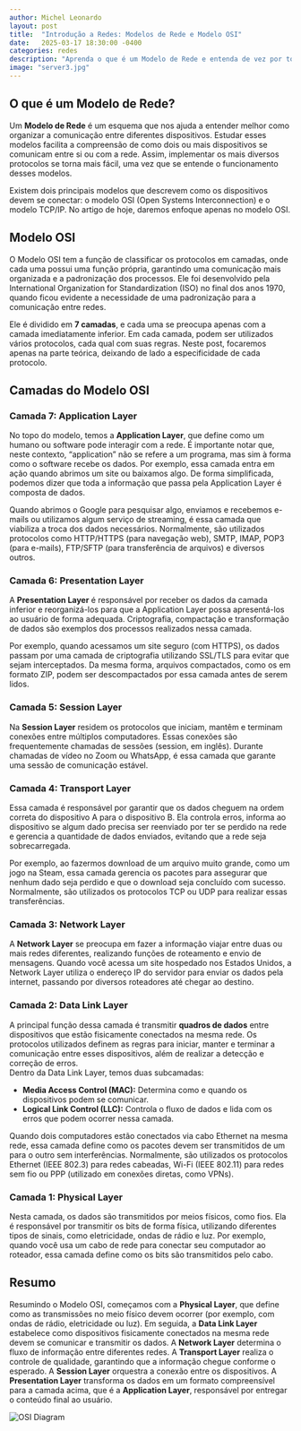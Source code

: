 ```yaml
---
author: Michel Leonardo
layout: post
title:  "Introdução a Redes: Modelos de Rede e Modelo OSI"
date:   2025-03-17 18:30:00 -0400
categories: redes
description: "Aprenda o que é um Modelo de Rede e entenda de vez por todas o que é o famoso Modelo OSI"
image: "server3.jpg" 
---
```

## O que é um Modelo de Rede?

Um **Modelo de Rede** é um esquema que nos ajuda a entender melhor como organizar a comunicação entre diferentes dispositivos. Estudar esses modelos facilita a compreensão de como dois ou mais dispositivos se comunicam entre si ou com a rede. Assim, implementar os mais diversos protocolos se torna mais fácil, uma vez que se entende o funcionamento desses modelos.

Existem dois principais modelos que descrevem como os dispositivos devem se conectar: o modelo OSI (Open Systems Interconnection) e o modelo TCP/IP. No artigo de hoje, daremos enfoque apenas no modelo OSI.

## Modelo OSI

O Modelo OSI tem a função de classificar os protocolos em camadas, onde cada uma possui uma função própria, garantindo uma comunicação mais organizada e a padronização dos processos. Ele foi desenvolvido pela International Organization for Standardization (ISO) no final dos anos 1970, quando ficou evidente a necessidade de uma padronização para a comunicação entre redes.

Ele é dividido em **7 camadas**, e cada uma se preocupa apenas com a camada imediatamente inferior. Em cada camada, podem ser utilizados vários protocolos, cada qual com suas regras. Neste post, focaremos apenas na parte teórica, deixando de lado a especificidade de cada protocolo.

## Camadas do Modelo OSI

### **Camada 7: Application Layer**
No topo do modelo, temos a **Application Layer**, que define como um humano ou software pode interagir com a rede. É importante notar que, neste contexto, “application” não se refere a um programa, mas sim à forma como o software recebe os dados. Por exemplo, essa camada entra em ação quando abrimos um site ou baixamos algo. De forma simplificada, podemos dizer que toda a informação que passa pela Application Layer é composta de dados.

Quando abrimos o Google para pesquisar algo, enviamos e recebemos e-mails ou utilizamos algum serviço de streaming, é essa camada que viabiliza a troca dos dados necessários. Normalmente, são utilizados protocolos como HTTP/HTTPS (para navegação web), SMTP, IMAP, POP3 (para e-mails), FTP/SFTP (para transferência de arquivos) e diversos outros.

### **Camada 6: Presentation Layer**
A **Presentation Layer** é responsável por receber os dados da camada inferior e reorganizá-los para que a Application Layer possa apresentá-los ao usuário de forma adequada. Criptografia, compactação e transformação de dados são exemplos dos processos realizados nessa camada.

Por exemplo, quando acessamos um site seguro (com HTTPS), os dados passam por uma camada de criptografia utilizando SSL/TLS para evitar que sejam interceptados. Da mesma forma, arquivos compactados, como os em formato ZIP, podem ser descompactados por essa camada antes de serem lidos.

### **Camada 5: Session Layer**
Na **Session Layer** residem os protocolos que iniciam, mantêm e terminam conexões entre múltiplos computadores. Essas conexões são frequentemente chamadas de sessões (session, em inglês). Durante chamadas de vídeo no Zoom ou WhatsApp, é essa camada que garante uma sessão de comunicação estável.

### **Camada 4: Transport Layer**
Essa camada é responsável por garantir que os dados cheguem na ordem correta do dispositivo A para o dispositivo B. Ela controla erros, informa ao dispositivo se algum dado precisa ser reenviado por ter se perdido na rede e gerencia a quantidade de dados enviados, evitando que a rede seja sobrecarregada.

Por exemplo, ao fazermos download de um arquivo muito grande, como um jogo na Steam, essa camada gerencia os pacotes para assegurar que nenhum dado seja perdido e que o download seja concluído com sucesso. Normalmente, são utilizados os protocolos TCP ou UDP para realizar essas transferências.

### **Camada 3: Network Layer**
A **Network Layer** se preocupa em fazer a informação viajar entre duas ou mais redes diferentes, realizando funções de roteamento e envio de mensagens. Quando você acessa um site hospedado nos Estados Unidos, a Network Layer utiliza o endereço IP do servidor para enviar os dados pela internet, passando por diversos roteadores até chegar ao destino.

### **Camada 2: Data Link Layer**
A principal função dessa camada é transmitir **quadros de dados** entre dispositivos que estão fisicamente conectados na mesma rede. Os protocolos utilizados definem as regras para iniciar, manter e terminar a comunicação entre esses dispositivos, além de realizar a detecção e correção de erros.  
Dentro da Data Link Layer, temos duas subcamadas:
- **Media Access Control (MAC):** Determina como e quando os dispositivos podem se comunicar.
- **Logical Link Control (LLC):** Controla o fluxo de dados e lida com os erros que podem ocorrer nessa camada.

Quando dois computadores estão conectados via cabo Ethernet na mesma rede, essa camada define como os pacotes devem ser transmitidos de um para o outro sem interferências. Normalmente, são utilizados os protocolos Ethernet (IEEE 802.3) para redes cabeadas, Wi-Fi (IEEE 802.11) para redes sem fio ou PPP (utilizado em conexões diretas, como VPNs).

### **Camada 1: Physical Layer**
Nesta camada, os dados são transmitidos por meios físicos, como fios. Ela é responsável por transmitir os bits de forma física, utilizando diferentes tipos de sinais, como eletricidade, ondas de rádio e luz. Por exemplo, quando você usa um cabo de rede para conectar seu computador ao roteador, essa camada define como os bits são transmitidos pelo cabo.

## Resumo

Resumindo o Modelo OSI, começamos com a **Physical Layer**, que define como as transmissões no meio físico devem ocorrer (por exemplo, com ondas de rádio, eletricidade ou luz). Em seguida, a **Data Link Layer** estabelece como dispositivos fisicamente conectados na mesma rede devem se comunicar e transmitir os dados. A **Network Layer** determina o fluxo de informação entre diferentes redes. A **Transport Layer** realiza o controle de qualidade, garantindo que a informação chegue conforme o esperado. A **Session Layer** orquestra a conexão entre os dispositivos. A **Presentation Layer** transforma os dados em um formato compreensível para a camada acima, que é a **Application Layer**, responsável por entregar o conteúdo final ao usuário.

![OSI Diagram](https://www.alura.com.br/artigos/assets/uploads/2017/12/image_0.jpg) 

